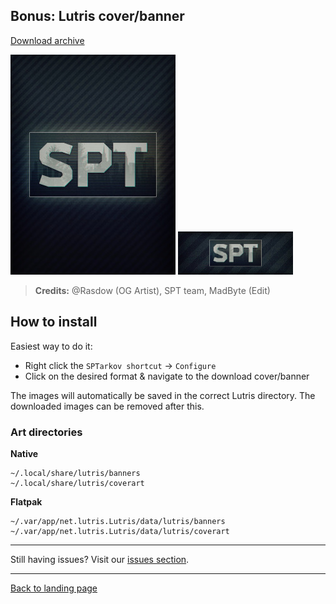 
## Bonus: Lutris cover/banner

[Download archive](https://raw.githubusercontent.com/MadByteDE/SPT-Linux-Guide/refs/heads/main//media/coverart/coverart.zip)

<img src="https://raw.githubusercontent.com/MadByteDE/SPT-Linux-Guide/refs/heads/main//media/coverart/sptarkov_cover.jpg" >
<img src="https://raw.githubusercontent.com/MadByteDE/SPT-Linux-Guide/refs/heads/main//media/coverart/sptarkov_banner.jpg" >

>**Credits:** @Rasdow (OG Artist), SPT team, MadByte (Edit)

## How to install

Easiest way to do it:

- Right click the `SPTarkov shortcut` → `Configure`
- Click on the desired format & navigate to the download cover/banner

The images will automatically be saved in the correct Lutris directory. 
The downloaded images can be removed after this.

### Art directories

**Native**

    ~/.local/share/lutris/banners
    ~/.local/share/lutris/coverart

**Flatpak**

    ~/.var/app/net.lutris.Lutris/data/lutris/banners
    ~/.var/app/net.lutris.Lutris/data/lutris/coverart






***
Still having issues? Visit our [issues section](../../docs/issues.md).

***
[Back to landing page](../../README.md)